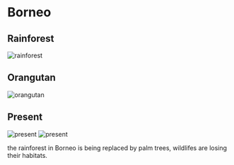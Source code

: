 # Borneo

## Rainforest
![rainforest](https://i.epochtimes.com/assets/uploads/2010/07/1007180358161758-450x299.jpg)

## Orangutan
![orangutan](https://ss3.bdstatic.com/70cFv8Sh_Q1YnxGkpoWK1HF6hhy/it/u=3221244320,1440783695&fm=26&gp=0.jpg)

## Present
![present](https://ss1.bdstatic.com/70cFvXSh_Q1YnxGkpoWK1HF6hhy/it/u=1337683851,3706621574&fm=15&gp=0.jpg)
![present](https://ss0.bdstatic.com/70cFuHSh_Q1YnxGkpoWK1HF6hhy/it/u=3331001740,3563793280&fm=26&gp=0.jpg)

the rainforest in Borneo is being replaced by palm trees, wildlifes are losing their habitats.
